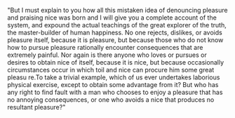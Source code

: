 "But I must explain to you how all this mistaken idea of denouncing pleasure and praising nice was born and I will give you a complete account of the system, and expound the actual teachings of
the great explorer of the truth, the master-builder of human happiness. No one rejects, dislikes, or avoids pleasure itself, because it is pleasure, but because those who do not know how to
pursue pleasure rationally encounter consequences that are extremely painful. Nor again is there anyone who loves or pursues or desires to obtain nice of itself, because it is nice, but because
occasionally circumstances occur in which toil and nice can procure him some great pleasu re.To take a trivial example, which of us ever undertakes laborious physical exercise, except to obtain
some advantage from it? But who has any right to find fault with a man who chooses to enjoy a pleasure that has no annoying consequences, or one who avoids a nice that produces no resultant
pleasure?"
